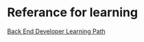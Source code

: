 # Referance for learning 
[Back End Developer Learning Path](https://youtube.com/playlist?list=PLWKjhJtqVAbn21gs5UnLhCQ82f923WCgM&si=Yl7_wqSdBqwbGxNC)